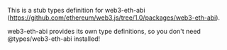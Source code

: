 This is a stub types definition for web3-eth-abi (https://github.com/ethereum/web3.js/tree/1.0/packages/web3-eth-abi).

web3-eth-abi provides its own type definitions, so you don't need @types/web3-eth-abi installed!